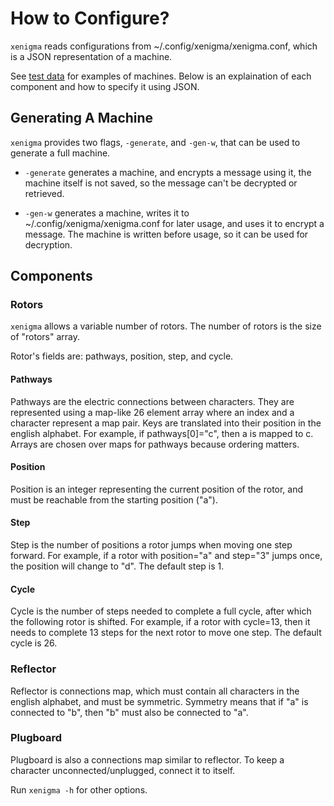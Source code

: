 # How to Configure?
`xenigma` reads configurations from ~/.config/xenigma/xenigma.conf, which is a JSON
representation of a machine.

See [test data](test-data) for examples of machines. Below is an explaination of each
component and how to specify it using JSON.

## Generating A Machine
`xenigma` provides two flags, `-generate`, and `-gen-w`, that can be used to generate
a full machine.

- `-generate` generates a machine, and encrypts a message using it, the machine itself
is not saved, so the message can't be decrypted or retrieved.

- `-gen-w` generates a machine, writes it to ~/.config/xenigma/xenigma.conf for later
usage, and uses it to encrypt a message. The machine is written before usage, so it
can be used for decryption.

## Components
### Rotors
`xenigma` allows a variable number of rotors. The number of rotors is the size of
"rotors" array.

Rotor's fields are: pathways, position, step, and cycle.

#### Pathways
Pathways are the electric connections between characters. They are represented
using a map-like 26 element array where an index and a character represent a
map pair. Keys are translated into their position in the english alphabet. For
example, if pathways[0]="c", then a is mapped to c. Arrays are chosen over maps
for pathways because ordering matters.

#### Position
Position is an integer representing the current position of the rotor, and must
be reachable from the starting position ("a").

#### Step
Step is the number of positions a rotor jumps when moving one step forward.
For example, if a rotor with position="a" and step="3" jumps once, the position
will change to "d". The default step is 1.

#### Cycle
Cycle is the number of steps needed to complete a full cycle, after which the
following rotor is shifted. For example, if a rotor with cycle=13, then it
needs to complete 13 steps for the next rotor to move one step. The default
cycle is 26.

### Reflector
Reflector is connections map, which must contain all characters in the english
alphabet, and must be symmetric. Symmetry means that if "a" is connected to "b",
then "b" must also be connected to "a".

### Plugboard
Plugboard is also a connections map similar to reflector. To keep a character
unconnected/unplugged, connect it to itself.

Run `xenigma -h` for other options.
